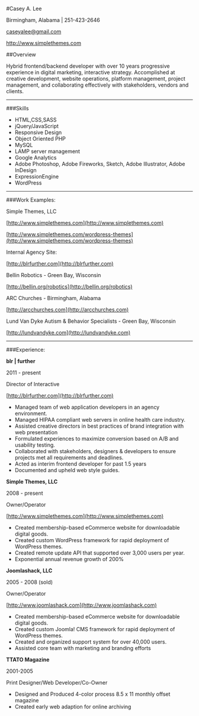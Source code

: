 #Casey A. Lee

Birmingham, Alabama | 251-423-2646

caseyalee@gmail.com

http://www.simplethemes.com

##Overview


Hybrid frontend/backend developer with over 10 years progressive experience in digital marketing, interactive strategy. Accomplished at creative development, website operations, platform management, project management, and collaborating effectively with stakeholders, vendors and clients.

___


###Skills


* HTML,CSS,SASS
* jQuery/JavaScript
* Responsive Design
* Object Oriented PHP
* MySQL
* LAMP server management
* Google Analytics
* Adobe Photoshop, Adobe Fireworks, Sketch, Adobe Illustrator, Adobe InDesign
* ExpressionEngine
* WordPress

___


###Work Examples:


Simple Themes, LLC

[http://www.simplethemes.com](http://www.simplethemes.com)

[http://www.simplethemes.com/wordpress-themes](http://www.simplethemes.com/wordpress-themes)


Internal Agency Site:

[http://blrfurther.com](http://blrfurther.com)


Bellin Robotics - Green Bay, Wisconsin

[http://bellin.org/robotics](http://bellin.org/robotics)


ARC Churches - Birmingham, Alabama

[http://arcchurches.com](http://arcchurches.com)


Lund Van Dyke Autism & Behavior Specialists - Green Bay, Wisconsin

[http://lundvandyke.com](http://lundvandyke.com)



___

###Experience:


__blr | further__

2011 - present

Director of Interactive

[http://blrfurther.com](http://blrfurther.com)

* Managed team of web application developers in an agency environment.
* Managed HIPAA compliant web servers in online health care industry.
* Assisted creative directors in best practices of brand integration with web presentation
* Formulated experiences to maximize conversion based on A/B and usability testing.
* Collaborated with stakeholders, designers & developers to ensure projects met all requirements and deadlines.
* Acted as interim frontend developer for past 1.5 years
* Documented and upheld web style guides.


__Simple Themes, LLC__

2008 - present

Owner/Operator

[http://www.simplethemes.com](http://www.simplethemes.com)

* Created membership-based eCommerce website for downloadable digital goods.
* Created custom WordPress framework for rapid deployment of WordPress themes.
* Created remote update API that supported over 3,000 users per year.
* Exponential annual revenue growth of 200%

__Joomlashack, LLC__

2005 - 2008 (sold)

Owner/Operator

[http://www.joomlashack.com](http://www.joomlashack.com)

* Created membership-based eCommerce website for downloadable digital goods.
* Created custom Joomla! CMS framework for rapid deployment of WordPress themes.
* Created and organized support system for over 40,000 users.
* Assisted core team with marketing and branding efforts

__TTATO Magazine__

2001-2005

Print Designer/Web Developer/Co-Owner

* Designed and Produced 4-color process 8.5 x 11 monthly offset magazine
* Created early web adaption for online archiving
